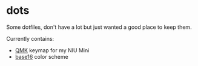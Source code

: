 # dots

Some dotfiles, don't have a lot but just wanted a good place to keep them.

Currently contains:

- [QMK](qmk.fm) keymap for my NIU Mini
- [base16](https://github.com/chriskempson/base16) color scheme
